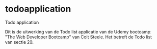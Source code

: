 # todoapplication
Todo application

Dit is de uitwerking van de Todo list applicatie van de Udemy bootcamp: "The Web Developer Bootcamp" van Colt Steele. Het betreft de Todo list van sectie 20.
